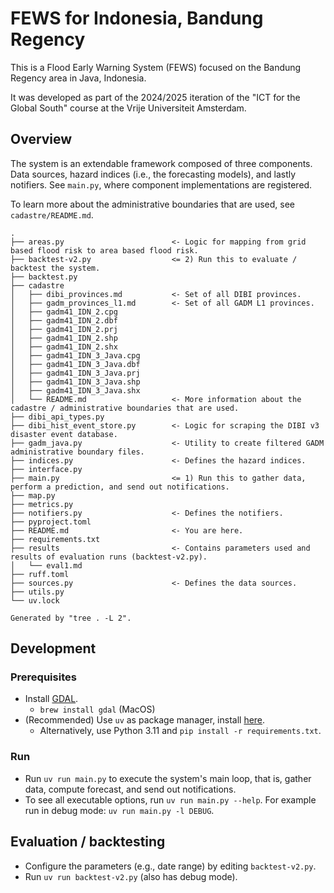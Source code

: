 # FEWS for Indonesia, Bandung Regency

This is a Flood Early Warning System (FEWS) focused on the Bandung Regency area in Java, Indonesia.

It was developed as part of the 2024/2025 iteration of the "ICT for the Global South" course at the Vrije Universiteit Amsterdam.

## Overview

The system is an extendable framework composed of three components. Data sources, hazard indices (i.e., the forecasting models), and lastly notifiers. See `main.py`, where component implementations are registered.

To learn more about the administrative boundaries that are used, see `cadastre/README.md`.

```
.
├── areas.py                        <- Logic for mapping from grid based flood risk to area based flood risk.
├── backtest-v2.py                  <= 2) Run this to evaluate / backtest the system.
├── backtest.py
├── cadastre
│   ├── dibi_provinces.md           <- Set of all DIBI provinces.
│   ├── gadm_provinces_l1.md        <- Set of all GADM L1 provinces.
│   ├── gadm41_IDN_2.cpg
│   ├── gadm41_IDN_2.dbf
│   ├── gadm41_IDN_2.prj
│   ├── gadm41_IDN_2.shp
│   ├── gadm41_IDN_2.shx
│   ├── gadm41_IDN_3_Java.cpg
│   ├── gadm41_IDN_3_Java.dbf
│   ├── gadm41_IDN_3_Java.prj
│   ├── gadm41_IDN_3_Java.shp
│   ├── gadm41_IDN_3_Java.shx
│   └── README.md                   <- More information about the cadastre / administrative boundaries that are used.
├── dibi_api_types.py
├── dibi_hist_event_store.py        <- Logic for scraping the DIBI v3 disaster event database.
├── gadm_java.py                    <- Utility to create filtered GADM administrative boundary files.
├── indices.py                      <- Defines the hazard indices.
├── interface.py
├── main.py                         <= 1) Run this to gather data, perform a prediction, and send out notifications.
├── map.py
├── metrics.py
├── notifiers.py                    <- Defines the notifiers.
├── pyproject.toml
├── README.md                       <- You are here.
├── requirements.txt
├── results                         <- Contains parameters used and results of evaluation runs (backtest-v2.py).
│   └── eval1.md
├── ruff.toml
├── sources.py                      <- Defines the data sources.
├── utils.py
└── uv.lock

Generated by "tree . -L 2".
```

## Development

### Prerequisites
- Install [GDAL](https://gdal.org/en/latest/download.html).
  - `brew install gdal` (MacOS)
- (Recommended) Use `uv` as package manager, install [here](https://docs.astral.sh/uv/#installation).
  - Alternatively, use Python 3.11 and `pip install -r requirements.txt`.

### Run
- Run `uv run main.py` to execute the system's main loop, that is, gather data, compute forecast, and send out notifications.
- To see all executable options, run `uv run main.py --help`. For example run in debug mode: `uv run main.py -l DEBUG`.

## Evaluation / backtesting
- Configure the parameters (e.g., date range) by editing `backtest-v2.py`.
- Run `uv run backtest-v2.py` (also has debug mode).

